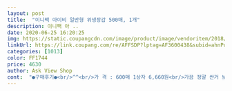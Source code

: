 ```yaml
---
layout: post 
title:  "이니팩 아이비 일반형 위생장갑 500매, 1개" 
description: 이니팩 아 ..
date: 2020-06-25 16:20:25 
img: https://static.coupangcdn.com/image/product/image/vendoritem/2018/10/30/3633765296/f9850ad6-3841-4ee4-b270-e1a7d8ea958a.jpg 
linkUrl: https://link.coupang.com/re/AFFSDP?lptag=AF3600438&subid=ahnPublicAsk&pageKey=81990643&itemId=260975954&vendorItemId=3633765296&traceid=V0-113-be97de52405dbe82 
categories: [1013] 
color: FF1744 
price: 4630 
author: Ask View Shop 
cont:  "●구매후기●<br/>^^<br/>가 격 : 600매 1상자 6,660원<br/>가끔 정말 싼거 보면 양념 무치다가 너무 얇아서 손에 붙어있지않고 양념한테 딸려가는 비닐장갑 있거든요ㅋㅋ그런건 정말 쓰레기!!<br/>감사하긴한데요.<br/> 급한것도 아니라서 살짝 미안해지네요.<br/><br/>구매일 : 2019.<br/>08.<br/>04.<br/>일요일<br/>기존 크랩와 뿌또 제품을 써왔기에 만족감이 떨어지는건 사실입니다.<br/><br/>김밥쌀 때는 좀 도톰한게 좋던데 이건 쓰레기 버릴때나 나물 등 무칠때 한번씩 쓰고 버리기 좋은 용도의 비닐장갑이네요.<br/><br/>낭창한 하늘거리는 유광 비닐 재질이였는데 이제품은<br/>다만 로켓 와우를 보고 그냥 막골랐기 때문에 감수해야 겠네요.<br/><br/>달랑한개를 갖다가 느므 총알배송해주셔서<br/> -.<br/><br/> -<br/>대^^박!!!!<br/>도착일 : 2019.<br/>08.<br/>05.<br/>월요일 아침 7시<br/>마트서 두꺼운거쓰다 이거보니 좀 바스락대긴 합니다만<br/>만족도 : 65%<br/>매수가 많기 때문에 저렴하고 오래 쓰는것을 감안 티슈처럼 쏙쏙 빼쓰려고 헐거운 패키지에 테이프를 붙히고 상단 덮개를 잘라 테이프로 고정해서 세웠습니다.<br/> 조금 손보니 편하게 티슈뽑듯 사용할것 같네요<br/>반광에 반투명에 구김이 잘가고 좀 심하거 퍼석<br/>배송 : 쿠팡배송은 로켓와우로 빨리 받았어요<br/>부스럭소리가 안나고 비볐을때 구김이 안가는<br/>아주 날릴정돈 아니라 중간정도 두께랄까.<br/>.<br/><br/>암튼 포장이 좀 찌그러졌지만 다 용서하고 잘쓸께요.<br/><br/>얇고 저렴한 가격에 막쓰는  용도로 쓰기에 좋구요,  대량이라 오래 두고 쓸 것 같아요.<br/><br/>양념하거나 김치꺼낼때 하수구 머리카락 건져낼때 음식물쓰레기 담을때 염색할때 주로 써요ㅋㅋㅋㅋㅋ<br/>올해 꼭 행운이 있으시길요^^<br/>용도 : 재활용쓰레기.<br/>음식물쓰레기 버릴때 젤 많이 쓰고 요리.<br/>베이킹 할때 사용합니다<br/>이 새벽에 날라다주신 쿠퐝맨께 정말 감사드립니다.<br/><br/>이건 너무 앏지도않고 1회용에 충실하게 쓸만한 상품이네요.<br/><br/>일주일전에 500매에 할인해서 4,660원에 저렴하게 구매했었어요.<br/><br/>일회용 비닐장갑도 약간 도톰한게 인거 얇은게 있자나요? 이건 얇은거라고 생각하시면 됩니다.<br/><br/>장당 대략 13원정도라 부담없이 사용하기는 좋은듯<br/>재질 : 제가 그동안 써왔던 일반 일회용 비닐장갑은<br/>저녁늦게 시킨듯한데.<br/>.<br/>새벽3시쯤에 왔나봐요.<br/><br/>저렴이답게 아주 얇습니다.<br/><br/>첫사진 주문목록에 핸펀시계 보이시죠 ㅠㅠ감동이구만요.<br/><br/>퍼석 부스럭거리는 재질입니다.<br/><br/>포장 :  쿠팡전용 택배비닐에 담겨 잘 도착했어요<br/>표면에 엠보싱같은 오돌도톨한거 없이 매끈하고 반투명입니다.<br/><br/>합니다<br/>후기쓰는 지금은  6,900원이네요<br/>" 
---
```

